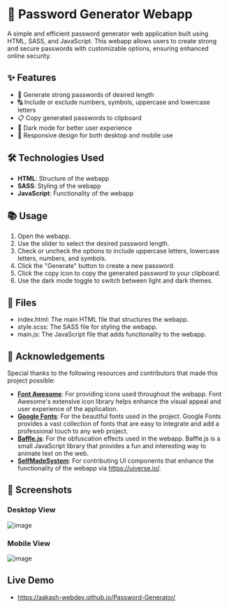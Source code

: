 # 🔐 Password Generator Webapp

A simple and efficient password generator web application built using HTML, SASS, and JavaScript. This webapp allows users to create strong and secure passwords with customizable options, ensuring enhanced online security.

## ✨ Features

- 🔢 Generate strong passwords of desired length
- 🔠 Include or exclude numbers, symbols, uppercase and lowercase letters
- 📋 Copy generated passwords to clipboard
- 🌙 Dark mode for better user experience
- 📱 Responsive design for both desktop and mobile use

## 🛠️ Technologies Used

- **HTML**: Structure of the webapp
- **SASS**: Styling of the webapp
- **JavaScript**: Functionality of the webapp

## 📚 Usage
1. Open the webapp.
2. Use the slider to select the desired password length.
3. Check or uncheck the options to include uppercase letters, lowercase letters, numbers, and symbols.
4. Click the "Generate" button to create a new password.
5. Click the copy icon to copy the generated password to your clipboard.
6. Use the dark mode toggle to switch between light and dark themes.

## 📁 Files
- index.html: The main HTML file that structures the webapp.
- style.scss: The SASS file for styling the webapp.
- main.js: The JavaScript file that adds functionality to the webapp.

## 🙏 Acknowledgements

Special thanks to the following resources and contributors that made this project possible:

- **[Font Awesome](https://fontawesome.com)**: For providing icons used throughout the webapp. Font Awesome's extensive icon library helps enhance the visual appeal and user experience of the application.
- **[Google Fonts](https://fonts.google.com)**: For the beautiful fonts used in the project. Google Fonts provides a vast collection of fonts that are easy to integrate and add a professional touch to any web project.
- **[Baffle.js](https://github.com/camwiegert/baffle)**: For the obfuscation effects used in the webapp. Baffle.js is a small JavaScript library that provides a fun and interesting way to animate text on the web.
- **[SelfMadeSystem](https://github.com/SelfMadeSystem)**: For contributing UI components that enhance the functionality of the webapp via https://uiverse.io/.

## 📱 Screenshots

### Desktop View
![image](https://github.com/user-attachments/assets/8327b691-7cf2-49be-996a-63a702e3b9cc)

### Mobile View
![image](https://github.com/user-attachments/assets/3a303530-6229-45aa-9205-d4868ac56f95)

## Live Demo
- https://aakash-webdev.github.io/Password-Generator/
